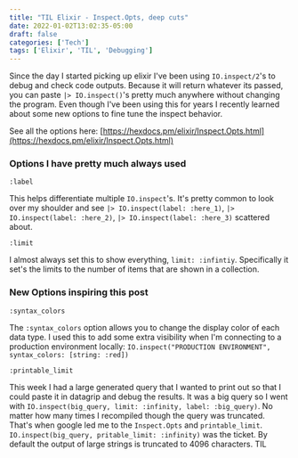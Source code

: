 ```yaml
---
title: "TIL Elixir - Inspect.Opts, deep cuts"
date: 2022-01-02T13:02:35-05:00
draft: false
categories: ['Tech']
tags: ['Elixir', 'TIL', 'Debugging']
---
```

Since the day I started picking up elixir I've been using `IO.inspect/2`'s to debug and check code outputs. Because it will return whatever its passed, you can paste `|> IO.inspect()`'s pretty much anywhere without changing the program. Even though I've been using this for years I recently learned about some new options to fine tune the inspect behavior.

See all the options here: [https://hexdocs.pm/elixir/Inspect.Opts.html](https://hexdocs.pm/elixir/Inspect.Opts.html)

### Options I have pretty much always used

`:label`

This helps differentiate multiple `IO.inspect`'s. It's pretty common to look over my shoulder and see `|> IO.inspect(label: :here_1)`, `|> IO.inspect(label: :here_2)`, `|> IO.inspect(label: :here_3)` scattered about.

`:limit`

I almost always set this to show everything, `limit: :infintiy`. Specifically it set's the limits to the number of items that are shown in a collection.


### New Options inspiring this post

`:syntax_colors`

The `:syntax_colors` option allows you to change the display color of each data type. I used this to add some extra visibility when I'm connecting to a production environment locally: `IO.inspect("PRODUCTION ENVIRONMENT", syntax_colors: [string: :red])`

`:printable_limit`

This week I had a large generated query that I wanted to print out so that I could paste it in datagrip and debug the results. It was a big query so I went with `IO.inspect(big_query, limit: :infinity, label: :big_query)`. No matter how many times I recompiled though the query was truncated. That's when google led me to the `Inspect.Opts` and `printable_limit`. `IO.inspect(big_query, pritable_limit: :infinity)` was the ticket. By default the output of large strings is truncated to 4096 characters. TIL

